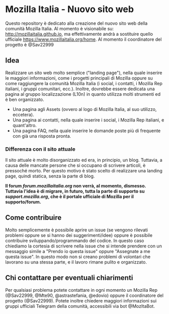 # Mozilla Italia - Nuovo sito web

Questo repository è dedicato alla creazione del nuovo sito web della comunità Mozilla Italia.
Al momento è visionabile su: http://mozillaitalia.github.io, ma effettivamente andrà a sostituire quello ufficiale https://www.mozillaitalia.org/home.
Al momento il coordinatore del progetto è @Sav22999

## Idea

Realizzare un sito web molto semplice ("landing page"), nella quale inserire le maggiori informazioni, come i progetti principali di Mozilla oppure su come raggiungere la comunità Mozilla Italia (i social, i contatti, i Mozilla Rep italiani, i gruppi comunitari, ecc.).
Inoltre, dovrebbe essere dedicata una pagina al gruppo localizzazione (L10n) in quanto utilizza molti strumenti ed è ben organizzato.
- Una pagina agli Assets (ovvero al logo di Mozilla Italia, al suo utilizzo, eccetera).
- Una pagina ai contatti, nella quale inserire i social, i Mozilla Rep italiani, e quant'altro.
- Una pagina FAQ, nella quale inserire le domande poste più di frequente con già una risposta pronta.

### Differenza con il sito attuale

Il sito attuale è molto disorganizzato ed era, in principio, un blog. Tuttavia, a causa delle mancate persone che si occupano di scrivere articoli, è pressoché morto. Per questo motivo è stato scelto di realizzare una landing page, quindi statica, senza la parte di blog.

**Il forum *forum.mozillaitalia.org* non verrà, al momento, dismesso. Tuttavia l'idea è di migrare, in futuro, tutta la parte di supporto su *support.mozilla.org*, che è il portale ufficiale di Mozilla per il supporto/forum.**

## Come contribuire

Molto semplicemente è possibile aprire un issue (se vengono rilevati problemi oppure se si hanno dei suggerimenti/idee) oppure è possibile contribuire sviluppando/programmando del codice.
In questo caso chiediamo la cortesia di scrivere nella issue che si intende prendere con un messaggio simile a "Prendo io questa issue" oppure "Assegnate a me questa issue".
In questo modo non si creano problemi di volontari che lavorano su una stessa parte, e il lavoro rimane pulito e organizzato.

## Chi contattare per eventuali chiarimenti

Per qualsiasi problema potete contattare in ogni momento un Mozilla Rep (@Sav22999, @Mte90, @astrastefania, @edovio) oppure il coordinatore del progetto (@Sav22999). Potete inoltre chiedere maggiori informazioni sui gruppi ufficiali Telegram della comunità, accessibili via bot @MozItaBot.
